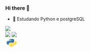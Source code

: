 ### Hi there 👋

- 🌱 Estudando Python e postgreSQL


<div>
  <a href="https://www.linkedin.com/in/aelson-carvalho-40690223a/" target="_blank"><img src="https://img.shields.io/badge/-LinkedIn-%230077B5?style=for-the-badge&logo=linkedin&logoColor=white" target="_blank"></a> 
</div>

<div>
  <img height="170em" src="https://github-readme-stats.vercel.app/api?username=AelsonCF&show_icons=true&theme=tokyonight"/>
  <img height="170em" src="https://github-readme-stats.vercel.app/api/top-langs/?username=AelsonCF&how_icons=true&theme=tokyonight"/>
</div>

<div>
  <img align="center" alt="Python" height="30" width="40" src="https://raw.githubusercontent.com/devicons/devicon/master/icons/python/python-original.svg">
</div>

